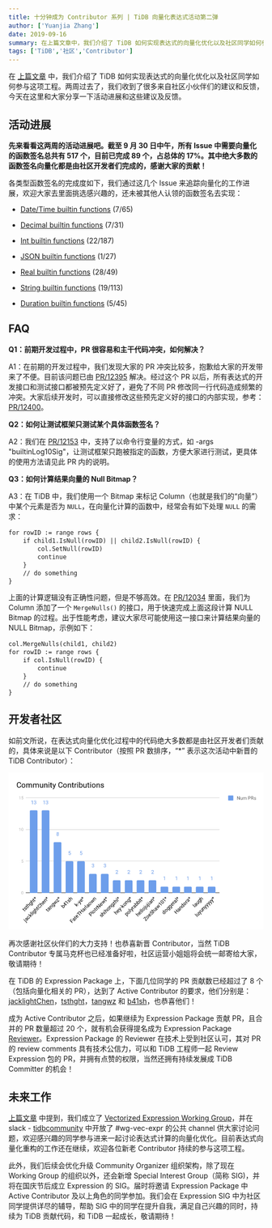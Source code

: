 ```yaml
---
title: 十分钟成为 Contributor 系列 | TiDB 向量化表达式活动第二弹
author: ['Yuanjia Zhang']
date: 2019-09-16
summary: 在上篇文章中，我们介绍了 TiDB 如何实现表达式的向量化优化以及社区同学如何参与这项工程。两周过去了，我们收到了很多来自社区小伙伴们的建议和反馈，今天在这里和大家分享一下活动进展和这些建议及反馈。
tags: ['TiDB','社区','Contributor']
---
```


在 [上篇文章](https://pingcap.com/blog-cn/10mins-become-contributor-of-tidb-20190916/) 中，我们介绍了 TiDB 如何实现表达式的向量化优化以及社区同学如何参与这项工程。两周过去了，我们收到了很多来自社区小伙伴们的建议和反馈，今天在这里和大家分享一下活动进展和这些建议及反馈。

## 活动进展

**先来看看这两周的活动进展吧。截至 9 月 30 日中午，所有 Issue 中需要向量化的函数签名总共有 517 个，目前已完成 89 个，占总体的 17%。其中绝大多数的函数签名向量化都是由社区开发者们完成的，感谢大家的贡献！**

各类型函数签名的完成度如下，我们通过这几个 Issue 来追踪向量化的工作进展，欢迎大家去里面挑选感兴趣的，还未被其他人认领的函数签名去实现：

* [Date/Time builtin functions](https://github.com/pingcap/tidb/issues/12101) (7/65)

* [Decimal builtin functions](https://github.com/pingcap/tidb/issues/12102) (7/31)

* [Int builtin functions](https://github.com/pingcap/tidb/issues/12103) (22/187)

* [JSON builtin functions](https://github.com/pingcap/tidb/issues/12104) (1/27)

* [Real builtin functions](https://github.com/pingcap/tidb/issues/12105) (28/49)

* [String builtin functions](https://github.com/pingcap/tidb/issues/12106) (19/113)

* [Duration builtin functions](https://github.com/pingcap/tidb/issues/12176) (5/45)

## FAQ

**Q1：前期开发过程中，PR 很容易和主干代码冲突，如何解决？**

A1：在前期的开发过程中，我们发现大家的 PR 冲突比较多，抱歉给大家的开发带来了不便。目前该问题已由 [PR/12395](https://github.com/pingcap/tidb/pull/12395) 解决。经过这个 PR 以后，所有表达式的开发接口和测试接口都被预先定义好了，避免了不同 PR 修改同一行代码造成频繁的冲突。大家后续开发时，可以直接修改这些预先定义好的接口的内部实现，参考：[PR/12400](https://github.com/pingcap/tidb/pull/12400)。

**Q2：如何让测试框架只测试某个具体函数签名？**

A2：我们在 [PR/12153](https://github.com/pingcap/tidb/pull/12153) 中，支持了以命令行变量的方式，如 -args "builtinLog10Sig"，让测试框架只跑被指定的函数，方便大家进行测试，更具体的使用方法请见此 PR 内的说明。

**Q3：如何计算结果向量的 Null Bitmap？**

A3：在 TiDB 中，我们使用一个 Bitmap 来标记 Column（也就是我们的“向量”） 中某个元素是否为 `NULL`，在向量化计算的函数中，经常会有如下处理 `NULL` 的需求： 

```
for rowID := range rows {
    if child1.IsNull(rowID) || child2.IsNull(rowID) {
        col.SetNull(rowID)
        continue
    }
    // do something
}

```

上面的计算逻辑没有正确性问题，但是不够高效。在 [PR/12034](https://github.com/pingcap/tidb/pull/12034) 里面，我们为 Column 添加了一个 `MergeNulls()` 的接口，用于快速完成上面这段计算 NULL Bitmap 的过程。出于性能考虑，建议大家尽可能使用这一接口来计算结果向量的 NULL Bitmap，示例如下：

```
col.MergeNulls(child1, child2)
for rowID := range rows {
    if col.IsNull(rowID) {
        continue
    }
    // do something
}
```

## 开发者社区

如前文所说，在表达式向量化优化过程中的代码绝大多数都是由社区开发者们贡献的，具体来说是以下 Contributor（按照 PR 数排序，“*” 表示这次活动中新晋的 TiDB Contributor）：

![](media/10mins-become-tidb-contributor-20190930/1.png)

再次感谢社区伙伴们的大力支持！也恭喜新晋 Contributor，当然 TiDB Contributor 专属马克杯也已经准备好啦，社区运营小姐姐将会统一邮寄给大家，敬请期待！

在 TiDB 的 Expression Package 上，下面几位同学的 PR 贡献数已经超过了 8 个（包括向量化相关的 PR），达到了 Active Contributor 的要求，他们分别是：[jacklightChen](https://github.com/jacklightChen)，[tsthght](https://github.com/tsthght)，[tangwz](https://github.com/tangwz) 和 [b41sh](https://github.com/b41sh)，也恭喜他们！

成为 Active Contributor 之后，如果继续为 Expression Package 贡献 PR，且合并的 PR 数量超过 20 个，就有机会获得提名成为 Expression Package [Reviewer](https://github.com/pingcap/community/blob/master/CONTRIBUTING.md#reviewer)。Expression Package 的 Reviewer 在技术上受到社区认可，其对 PR 的 review comments 具有技术公信力，可以和 TiDB 工程师一起 Review Expression 包的 PR，并拥有点赞的权限，当然还拥有持续发展成 TiDB Committer 的机会！

## 未来工作

[上篇文章](https://mp.weixin.qq.com/s/aJEwU8xGiruIIn0niWvgIg) 中提到，我们成立了 [Vectorized Expression Working Group](https://github.com/pingcap/community/blob/master/working-groups/wg-vec-expr.md)，并在 slack - [tidbcommunity](https://pingcap.com/tidbslack) 中开放了 #wg-vec-expr 的公共 channel 供大家讨论问题，欢迎感兴趣的同学参与进来一起讨论表达式计算的向量化优化。目前表达式向量化重构的工作还在继续，欢迎各位新老 Contributor 持续的参与这项工程。

此外，我们后续会优化升级 Community Organizer 组织架构，除了现在 Working Group 的组织以外，还会新增 Special Interest Group（简称 SIG)，并将在国庆节后成立 Expression 的 SIG。届时将邀请 Expression Package 中 Active Contributor 及以上角色的同学参加。我们会在 Expression SIG 中为社区同学提供详尽的辅导，帮助 SIG 中的同学在提升自我，满足自己兴趣的同时，持续为 TiDB 贡献代码，和 TiDB 一起成长，敬请期待！
